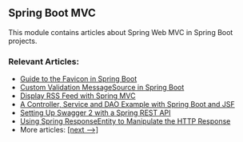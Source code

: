 ## Spring Boot MVC

This module contains articles about Spring Web MVC in Spring Boot projects.

### Relevant Articles:

- [Guide to the Favicon in Spring Boot](https://www.baeldung.com/spring-boot-favicon)
- [Custom Validation MessageSource in Spring Boot](https://www.baeldung.com/spring-custom-validation-message-source)
- [Display RSS Feed with Spring MVC](https://www.baeldung.com/spring-mvc-rss-feed)
- [A Controller, Service and DAO Example with Spring Boot and JSF](https://www.baeldung.com/jsf-spring-boot-controller-service-dao)
- [Setting Up Swagger 2 with a Spring REST API](https://www.baeldung.com/swagger-2-documentation-for-spring-rest-api)
- [Using Spring ResponseEntity to Manipulate the HTTP Response](https://www.baeldung.com/spring-response-entity)
- More articles: [[next -->]](/spring-boot-modules/spring-boot-mvc-2)
